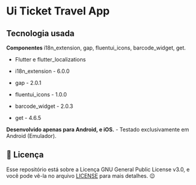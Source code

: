 # Ui Ticket Travel App

<!--
<b>Fotos usando Emulador em pt-BR, para traduzir o conteudo</b>
<table> 
  <tr>
    <td> 
      <img width="250" src="https://github.com/caneto/uimedicalapp/blob/main/screenshots/Screenshot_1670282732.png"/> 
    </td>
    <td>
      <img width="250" src="https://github.com/caneto/uimedicalapp/blob/main/screenshots/Screenshot_1670282736.png"/> 
    </td>
    <td> 
      <img width="250" src="https://github.com/caneto/uimedicalapp/blob/main/screenshots/Screenshot_1670282741.png"/> 
    </td>
  </tr>
  
  <tr>
    <td> 
      <img width="250" src="https://github.com/caneto/uimedicalapp/blob/main/screenshots/Screenshot_1670282744.png"/> 
    </td>
    <td>
      <img width="250" src="https://github.com/caneto/uimedicalapp/blob/main/screenshots/Screenshot_1670282760.png"/> 
    </td>
    <td>
      <img width="250" src="https://github.com/caneto/uimedicalapp/blob/main/screenshots/Screenshot_1670282773.png"/> 
    </td>
  </tr>
</table> 

<br/>

<b>Fotos usando Emulador normal (em ingles)</b>
<table> 
  <tr>
    <td> 
      <img width="250" src="https://github.com/caneto/uimedicalapp/blob/main/screenshots/Screenshot_1670283400.png"/> 
    </td>
    <td>
      <img width="250" src="https://github.com/caneto/uimedicalapp/blob/main/screenshots/Screenshot_1670283406.png"/> 
    </td>
    <td> 
      <img width="250" src="https://github.com/caneto/uimedicalapp/blob/main/screenshots/Screenshot_1670283409.png"/> 
    </td>
  </tr>
  
  <tr>
    <td> 
      <img width="250" src="https://github.com/caneto/uimedicalapp/blob/main/screenshots/Screenshot_1670283413.png"/> 
    </td>
    <td>
      <img width="250" src="https://github.com/caneto/uimedicalapp/blob/main/screenshots/Screenshot_1670283430.png"/> 
    </td>
  </tr>
</table> 
-->

## Tecnologia usada
<b>Componentes </b>i18n_extension, gap, fluentui_icons, barcode_widget, get.<br>

 - Flutter e flutter_localizations

 - i18n_extension - 6.0.0
 - gap - 2.0.1
 - fluentui_icons - 1.0.0
 - barcode_widget - 2.0.3
 - get - 4.6.5


<b>Desenvolvido apenas para Android, e iOS.</b> - Testado exclusivamente em Android (Emulador). 

<h2>📝 Licença</h2>

<p>
   Esse repositório está sobre a Licença GNU General Public License v3.0, e você pode vê-la no arquivo <a href="https://github.com/caneto/calculator-app/blob/main/LICENSE">LICENSE</a> para mais detalhes. 😉
</p>

